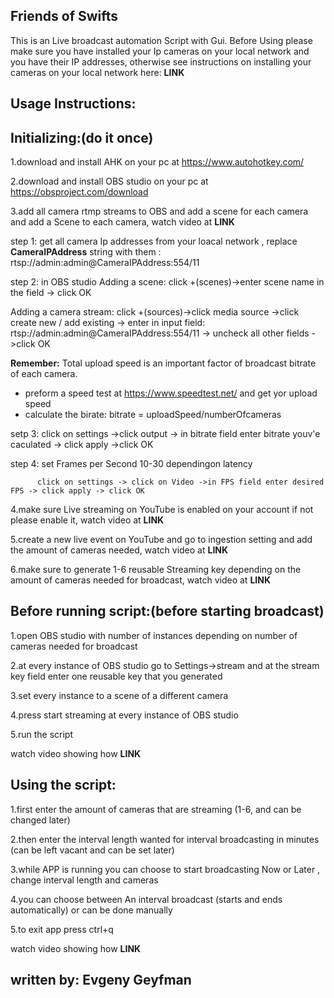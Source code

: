 Friends of Swifts 
------------------------

This is an Live broadcast automation Script with Gui.
Before Using please make sure you have installed your Ip cameras on your local network and you have their IP addresses,
otherwise see instructions on installing your cameras on your local network here: __LINK__

Usage Instructions:
----------------------
Initializing:(do it once)
----------------------
1.download and install AHK on your pc at https://www.autohotkey.com/ 

2.download and install OBS studio on your pc at https://obsproject.com/download 

3.add all camera rtmp streams to OBS and add a scene for each camera and add a Scene to each camera, watch video at __LINK__ 
  
  step 1: get all camera Ip addresses from your loacal network , replace __CameraIPAddress__ string with them : rtsp://admin:admin@CameraIPAddress:554/11
  
  step 2: in OBS studio
  Adding a scene: click +(scenes)->enter scene name in the field -> click OK
  
  Adding a camera stream: click +(sources)->click media source ->click create new / add existing ->
  enter in input field: rtsp://admin:admin@CameraIPAddress:554/11 -> uncheck all other fields ->click OK
  
  __Remember:__ Total upload speed is an important factor of broadcast bitrate of each camera.
  - preform a speed test at https://www.speedtest.net/ and get yor upload speed
  - calculate the birate: bitrate = uploadSpeed/numberOfcameras
  
  setp 3: click on settings ->click output -> in bitrate field enter bitrate youv'e caculated -> click apply ->click OK
		  
  step 4: set Frames per Second 10-30 dependingon latency 
  
		  click on settings -> click on Video ->in FPS field enter desired FPS -> click apply -> click OK
			
4.make sure Live streaming on YouTube is enabled on your account if not please enable it, watch video at __LINK__ 

5.create a new live event on YouTube and go to ingestion setting and add the amount of cameras needed, watch video at __LINK__ 

6.make sure to generate 1-6 reusable Streaming key depending on the amount of cameras needed for broadcast, watch video at __LINK__ 


Before running script:(before starting broadcast)
----------------------
1.open OBS studio with number of instances depending on number of cameras needed for broadcast

2.at every instance of OBS studio go to Settings->stream and at the stream key field enter one reusable key that you generated

3.set every instance to a scene of a different camera

4.press start streaming at every instance of OBS studio

5.run the script 

watch video showing how __LINK__

Using the script:
----------------------
1.first enter the amount of cameras that are streaming (1-6, and can be changed later)

2.then enter the interval length wanted for interval broadcasting in minutes (can be left vacant and can be set later)

3.while APP is running you can choose to start broadcasting Now or Later , change interval length and cameras

4.you can choose between An interval broadcast (starts and ends automatically) or can be done manually

5.to exit app press ctrl+q

watch video showing how __LINK__

written by: Evgeny Geyfman
-----------------------


